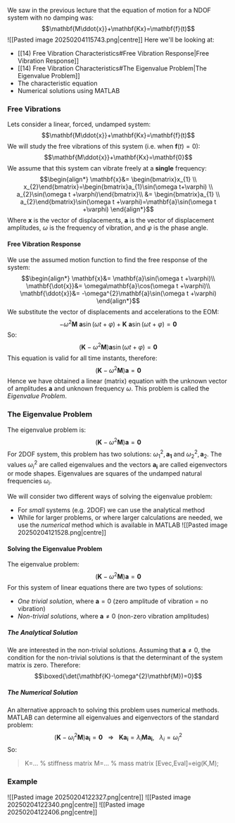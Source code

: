 We saw in the previous lecture that the equation of motion for a NDOF system with no damping was:
$$\mathbf{M\ddot{x}}+\mathbf{Kx}=\mathbf{f}(t)$$
![[Pasted image 20250204115743.png|centre]]
Here we'll be looking at:
- [[14) Free Vibration Characteristics#Free Vibration Response|Free Vibration Response]]
- [[14) Free Vibration Characteristics#The Eigenvalue Problem|The Eigenvalue Problem]]
- The characteristic equation
- Numerical solutions using MATLAB
### Free Vibrations
Lets consider a linear, forced, undamped system:
$$\mathbf{M\ddot{x}}+\mathbf{Kx}=\mathbf{f}(t)$$
We will study the free vibrations of this system (i.e. when $\mathbf{f}(t)=0$):
$$\mathbf{M\ddot{x}}+\mathbf{Kx}=\mathbf{0}$$
We assume that this system can vibrate freely at a **single** frequency:
$$\begin{align*}
\mathbf{x}&= \begin{bmatrix}x_{1} \\ x_{2}\end{bmatrix}=\begin{bmatrix}a_{1}\sin(\omega t+\varphi) \\ a_{2}\sin(\omega t +\varphi)\end{bmatrix}\\
&= \begin{bmatrix}a_{1} \\ a_{2}\end{bmatrix}\sin(\omega t +\varphi)=\mathbf{a}\sin(\omega t +\varphi)
\end{align*}$$
Where $\mathbf{x}$ is the vector of displacements, $\mathbf{a}$ is the vector of displacement amplitudes, $\omega$ is the frequency of vibration, and $\varphi$ is the phase angle.
#### Free Vibration Response
We use the assumed motion function to find the free response of the system:
$$\begin{align*}
\mathbf{x}&= \mathbf{a}\sin(\omega t +\varphi)\\
\mathbf{\dot{x}}&= \omega\mathbf{a}\cos(\omega t +\varphi)\\
\mathbf{\ddot{x}}&= -\omega^{2}\mathbf{a}\sin(\omega t +\varphi)
\end{align*}$$
We substitute the vector of displacements and accelerations to the EOM:
$$-\omega^{2}\mathbf{M~a}\sin(\omega t +\varphi)+\mathbf{K~a}\sin(\omega t +\varphi)=\mathbf{0}$$
So:
$$(\mathbf{K}-\omega^{2}\mathbf{M})\mathbf{a}\sin(\omega t+\varphi)=\mathbf{0}$$
This equation is valid for all time instants, therefore:
$$(\mathbf{K}-\omega^{2}\mathbf{M})\mathbf{a}=\mathbf{0}$$
Hence we have obtained a linear (matrix) equation with the unknown vector of amplitudes $\mathbf{a}$ and unknown frequency $\omega$. This problem is called the *Eigenvalue Problem*.
### The Eigenvalue Problem
The eigenvalue problem is:
$$(\mathbf{K}-\omega^{2}\mathbf{M})\mathbf{a}=\mathbf{0}
$$
For 2DOF system, this problem has two solutions: $\omega_{1}^{2}, \mathbf{a_{1}}$ and $\omega^{2}_{2},\mathbf{a}_{2}$. The values $\omega_{i}^{2}$ are called eigenvalues and the vectors $\mathbf{a_{i}}$ are called eigenvectors or mode shapes.
Eigenvalues are squares of the undamped natural frequencies $\omega_{i}$.

We will consider two different ways of solving the eigenvalue problem:
- For *small* systems (e.g. 2DOF) we can use the analytical method
- While for larger problems, or where larger calculations are needed, we use the *numerical* method which is available in MATLAB
![[Pasted image 20250204121528.png|centre]]
#### Solving the Eigenvalue Problem
 The eigenvalue problem:
$$(\mathbf{K}-\omega^{2}\mathbf{M})\mathbf{a}=\mathbf{0}$$
For this system of linear equations there are two types of solutions:
- *One trivial solution*, where $\mathbf{a}=0$ (zero amplitude of vibration = no vibration)
- *Non-trivial solutions*, where $\mathbf{a}\ne 0$ (non-zero vibration amplitudes)
##### The Analytical Solution
We are interested in the non-trivial solutions. Assuming that $\mathbf{a}\ne 0$, the condition for the non-trivial solutions is that the determinant of the system matrix is zero. Therefore:
$$\boxed{\det(\mathbf{K}-\omega^{2}\mathbf{M})=0}$$
##### The Numerical Solution
An alternative approach to solving this problem uses numerical methods. MATLAB can determine all eigenvalues and eigenvectors of the standard problem:
$$(\mathbf{K}-\omega_{i}^{2}\mathbf{M})\mathbf{a_{i}}=\mathbf{0}~~~\Rightarrow~~~\mathbf{Ka_i}=\lambda_{i}\mathbf{Ma_{i}},~~~ \lambda_i=\omega_{i}^{2}$$
So:
>K=...      % stiffness matrix
>M=...     % mass matrix
>$[$Evec,Eval$]$=eig(K,M);

### Example
![[Pasted image 20250204122327.png|centre]]
![[Pasted image 20250204122340.png|centre]]
![[Pasted image 20250204122406.png|centre]]
